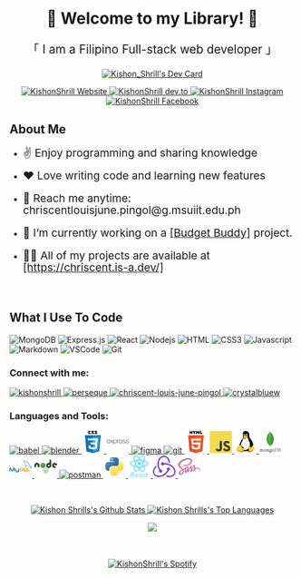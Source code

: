 <h1 align="center">👋 Welcome to my Library! 👋</h1>
<p align="center" style="font-size: 1.3rem;">
「 I am a Filipino Full-stack web developer 」
</p>

<p align="center">
    <a href="https://app.daily.dev/kishon">
        <img 
            src="https://api.daily.dev/devcards/v2/bbVQVvF0P.png?type=default&r=qmm" 
            width="356" 
            alt="Kishon_Shrill's Dev Card"/>
    </a>
</p>

<p align="center">
  <a href="https://chriscent.is-a.dev/" target="_blank">
    <img src="https://img.shields.io/badge/Website-DC143C?style=for-the-badge&logo=medium&logoColor=white" alt="KishonShrill Website" />
  </a>
  <a href="https://dev.to/KishonShrill" target="_blank">
    <img src="https://img.shields.io/badge/dev.to-0A0A0A?style=for-the-badge&logo=dev.to&logoColor=white" alt="KishonShrill dev.to" />
  </a>
  <a href="https://www.instagram.com/blue_persequi/" target="_blank">
    <img src="https://img.shields.io/badge/Instagram-fe4164?style=for-the-badge&logo=instagram&logoColor=white" alt="KishonShrill Instagram" />
  </a>
  <a href="https://www.facebook.com/Perseque/" target="_blank">
    <img src="https://img.shields.io/badge/Facebook-20BEFF?&style=for-the-badge&logo=facebook&logoColor=white" alt="KishonShrill Facebook" />
  </a>
</p>

## About Me

<ul style="line-height: 1.3rem">
    <li><p style="font-size: 1.2rem">✌️ Enjoy programming and sharing knowledge</p></li>
    <li><p style="font-size: 1.2rem">❤️ Love writing code and learning new features</p></li>
    <li><p style="font-size: 1.2rem">📧 Reach me anytime: chriscentlouisjune.pingol@g.msuiit.edu.ph</p></li>
    <li><p style="font-size: 1.2rem">🔭 I’m currently working on a <a href="https://productprice-iligan.vercel.app/">[Budget Buddy]</a> project.</p></li>
    <li><p style="font-size: 1.2rem">👨‍💻 All of my projects are available at <a href="https://chriscent.is-a.dev/">[https://chriscent.is-a.dev/]</a></p></li>
</ul>

<br>

## What I Use To Code

![MongoDB](https://img.shields.io/badge/MongoDB-4EA94B?style=for-the-badge&logo=mongodb&logoColor=white)
![Express.js](https://img.shields.io/badge/Express.js-000000?style=for-for-the-badge&logo=express&logoColor=white)
![React](https://img.shields.io/badge/-React-61DBFB?style=for-the-badge&labelColor=black&logo=react&logoColor=61DBFB)
![Nodejs](https://img.shields.io/badge/Nodejs-3C873A?style=for-the-badge&labelColor=black&logo=node.js&logoColor=3C873A)
![HTML](https://img.shields.io/badge/HTML5-E34F26?style=for-the-badge&logo=html5&logoColor=white)
![CSS3](https://img.shields.io/badge/CSS3-1572B6?style=for-the-badge&logo=css3&logoColor=white)
![Javascript](https://img.shields.io/badge/Javascript-F0DB4F?style=for-the-badge&labelColor=black&logo=javascript&logoColor=F0DB4F)
![Markdown](https://img.shields.io/badge/Markdown-000000?style=for-the-badge&logo=markdown&logoColor=white)
![VSCode](https://img.shields.io/badge/Visual_Studio-0078d7?style=for-the-badge&logo=visual%20studio&logoColor=white)
![Git](https://img.shields.io/badge/Git-F05032?style=for-the-badge&logo=git&logoColor=white)

<h3 align="left">Connect with me:</h3>
<p align="left">
    <a href="https://codepen.io/kishonshrill" target="blank">
        <img 
            src="https://raw.githubusercontent.com/rahuldkjain/github-profile-readme-generator/master/src/images/icons/Social/codepen.svg" 
            alt="kishonshrill" 
            height="30" 
            width="40" />
    </a>
    <a href="https://dev.to/perseque" target="blank">
        <img 
            src="https://raw.githubusercontent.com/rahuldkjain/github-profile-readme-generator/master/src/images/icons/Social/devto.svg" 
            alt="perseque" 
            height="30" 
            width="40" />
    </a>
    <a href="https://linkedin.com/in/chriscent-louis-june-pingol" target="blank">
        <img 
            src="https://raw.githubusercontent.com/rahuldkjain/github-profile-readme-generator/master/src/images/icons/Social/linked-in-alt.svg" 
            alt="chriscent-louis-june-pingol" 
            height="30" 
            width="40" />
    </a>
    <a href="https://www.hackerrank.com/crystalbluew" target="blank">
        <img 
            src="https://raw.githubusercontent.com/rahuldkjain/github-profile-readme-generator/master/src/images/icons/Social/hackerrank.svg" 
            alt="crystalbluew" 
            height="30" 
            width="40" />
    </a>
</p>

<h3 align="left">Languages and Tools:</h3>
<p align="left"> <a href="https://babeljs.io/" target="_blank" rel="noreferrer"> <img src="https://www.vectorlogo.zone/logos/babeljs/babeljs-icon.svg" alt="babel" width="40" height="40"/> </a> <a href="https://www.blender.org/" target="_blank" rel="noreferrer"> <img src="https://download.blender.org/branding/community/blender_community_badge_white.svg" alt="blender" width="40" height="40"/> </a> <a href="https://www.w3schools.com/css/" target="_blank" rel="noreferrer"> <img src="https://raw.githubusercontent.com/devicons/devicon/master/icons/css3/css3-original-wordmark.svg" alt="css3" width="40" height="40"/> </a> <a href="https://expressjs.com" target="_blank" rel="noreferrer"> <img src="https://raw.githubusercontent.com/devicons/devicon/master/icons/express/express-original-wordmark.svg" alt="express" width="40" height="40"/> </a> <a href="https://www.figma.com/" target="_blank" rel="noreferrer"> <img src="https://www.vectorlogo.zone/logos/figma/figma-icon.svg" alt="figma" width="40" height="40"/> </a> <a href="https://git-scm.com/" target="_blank" rel="noreferrer"> <img src="https://www.vectorlogo.zone/logos/git-scm/git-scm-icon.svg" alt="git" width="40" height="40"/> </a> <a href="https://www.w3.org/html/" target="_blank" rel="noreferrer"> <img src="https://raw.githubusercontent.com/devicons/devicon/master/icons/html5/html5-original-wordmark.svg" alt="html5" width="40" height="40"/> </a> <a href="https://developer.mozilla.org/en-US/docs/Web/JavaScript" target="_blank" rel="noreferrer"> <img src="https://raw.githubusercontent.com/devicons/devicon/master/icons/javascript/javascript-original.svg" alt="javascript" width="40" height="40"/> </a> <a href="https://www.linux.org/" target="_blank" rel="noreferrer"> <img src="https://raw.githubusercontent.com/devicons/devicon/master/icons/linux/linux-original.svg" alt="linux" width="40" height="40"/> </a> <a href="https://www.mongodb.com/" target="_blank" rel="noreferrer"> <img src="https://raw.githubusercontent.com/devicons/devicon/master/icons/mongodb/mongodb-original-wordmark.svg" alt="mongodb" width="40" height="40"/> </a> <a href="https://www.mysql.com/" target="_blank" rel="noreferrer"> <img src="https://raw.githubusercontent.com/devicons/devicon/master/icons/mysql/mysql-original-wordmark.svg" alt="mysql" width="40" height="40"/> </a> <a href="https://nodejs.org" target="_blank" rel="noreferrer"> <img src="https://raw.githubusercontent.com/devicons/devicon/master/icons/nodejs/nodejs-original-wordmark.svg" alt="nodejs" width="40" height="40"/> </a> <a href="https://postman.com" target="_blank" rel="noreferrer"> <img src="https://www.vectorlogo.zone/logos/getpostman/getpostman-icon.svg" alt="postman" width="40" height="40"/> </a> <a href="https://www.python.org" target="_blank" rel="noreferrer"> <img src="https://raw.githubusercontent.com/devicons/devicon/master/icons/python/python-original.svg" alt="python" width="40" height="40"/> </a> <a href="https://reactjs.org/" target="_blank" rel="noreferrer"> <img src="https://raw.githubusercontent.com/devicons/devicon/master/icons/react/react-original-wordmark.svg" alt="react" width="40" height="40"/> </a> <a href="https://redux.js.org" target="_blank" rel="noreferrer"> <img src="https://raw.githubusercontent.com/devicons/devicon/master/icons/redux/redux-original.svg" alt="redux" width="40" height="40"/> </a> <a href="https://sass-lang.com" target="_blank" rel="noreferrer"> <img src="https://raw.githubusercontent.com/devicons/devicon/master/icons/sass/sass-original.svg" alt="sass" width="40" height="40"/> </a> </p>

<br/> 

<p align="center">
    <a href="https://github.com/KishonShrill">
        <img 
            alt="Kishon Shrills's Github Stats" 
            src="https://denvercoder1-github-readme-stats.vercel.app/api?username=KishonShrill&show_icons=true&count_private=true&theme=react&border_color=7F3FBF&bg_color=0D1117&title_color=F85D7F&icon_color=F8D866" 
            height="192px"/>
    </a>
    <a href="https://github.com/KishonShrill">
        <img 
            alt="Kishon Shrills's Top Languages" 
            src="https://denvercoder1-github-readme-stats.vercel.app/api/top-langs/?username=KishonShrill&layout=compact&theme=react&border_color=7F3FBF&bg_color=0D1117&title_color=F85D7F&icon_color=F8D866" 
            height="192px"/>
    </a>
</p>

<p align="center">
  <img src="https://github-readme-activity-graph.vercel.app/graph?username=KishonShrill&custom_title=Kishon%20Shrill's%20GitHub%20Activity%20Graph&bg_color=0D1117&color=7F3FBF&line=7F3FBF&point=7F3FBF&area_color=FFFFFF&title_color=FFFFFF&area=true" />
</p>

<br>

<p align="center">
    <a href="https://spotify-github-profile.kittinanx.com/api/view?uid=22een4wptzxnhzstzufmtjyjq&redirect=true">
        <img 
            src="https://spotify-github-profile.kittinanx.com/api/view?uid=22een4wptzxnhzstzufmtjyjq&cover_image=true&theme=default&show_offline=true&background_color=121212&interchange=false&bar_color=53b14f&bar_color_cover=false" 
            alt="KishonShrill's Spotify" />
    </a>
</p>
